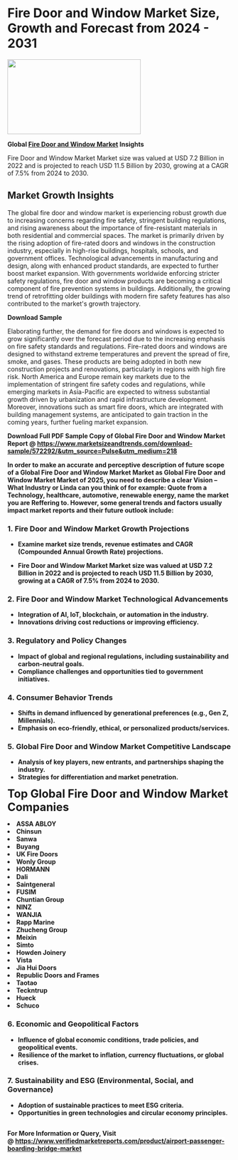 <H1>Fire Door and Window Market Size, Growth and Forecast from 2024 - 2031</H1><img class="aligncenter size-medium wp-image-584254" src="https://thirdeyenews.in/wp-content/uploads/2024/09/Global-Market-Research-300x168.jpeg" alt="" width="300" height="168" /><p><strong>Global&nbsp;<a href="https://www.marketsizeandtrends.com/download-sample/572292/&amp;utm_source=Pulse&amp;utm_medium=218">Fire Door and Window Market</a> Insights</strong></p><p>Fire Door and Window Market Market size was valued at USD 7.2 Billion in 2022 and is projected to reach USD 11.5 Billion by 2030, growing at a CAGR of 7.5% from 2024 to 2030.</p><p><h2>Market Growth Insights</h2> <p>The global fire door and window market is experiencing robust growth due to increasing concerns regarding fire safety, stringent building regulations, and rising awareness about the importance of fire-resistant materials in both residential and commercial spaces. The market is primarily driven by the rising adoption of fire-rated doors and windows in the construction industry, especially in high-rise buildings, hospitals, schools, and government offices. Technological advancements in manufacturing and design, along with enhanced product standards, are expected to further boost market expansion. With governments worldwide enforcing stricter safety regulations, fire door and window products are becoming a critical component of fire prevention systems in buildings. Additionally, the growing trend of retrofitting older buildings with modern fire safety features has also contributed to the market's growth trajectory.</p> <p><strong>Download Sample</strong></p> <p>Elaborating further, the demand for fire doors and windows is expected to grow significantly over the forecast period due to the increasing emphasis on fire safety standards and regulations. Fire-rated doors and windows are designed to withstand extreme temperatures and prevent the spread of fire, smoke, and gases. These products are being adopted in both new construction projects and renovations, particularly in regions with high fire risk. North America and Europe remain key markets due to the implementation of stringent fire safety codes and regulations, while emerging markets in Asia-Pacific are expected to witness substantial growth driven by urbanization and rapid infrastructure development. Moreover, innovations such as smart fire doors, which are integrated with building management systems, are anticipated to gain traction in the coming years, further fueling market expansion.</p> <p><strong></p><p><span class=""><strong>Download Full PDF Sample Copy of Global Fire Door and Window Market Report</strong> @ <a href="https://www.marketsizeandtrends.com/download-sample/572292/&amp;utm_source=Pulse&amp;utm_medium=218" target="_blank">https://www.marketsizeandtrends.com/download-sample/572292/&amp;utm_source=Pulse&amp;utm_medium=218</a></span></p><p>In order to make an accurate and perceptive description of future scope of a Global&nbsp;Fire Door and Window Market Market as Global&nbsp;Fire Door and Window Market Market of 2025, you need to describe a clear Vision &ndash; What Industry or Linda can you think of for example: Quote from a Technology, healthcare, automotive, renewable energy, name the market you are Reffering to. However, some general trends and factors usually impact market reports and their future outlook include:</p><h3>1.&nbsp;<strong>Fire Door and Window Market Growth Projections</strong></h3><ul><li>Examine market size trends, revenue estimates and CAGR (Compounded Annual Growth Rate) projections.</li><li><p>Fire Door and Window Market Market size was valued at USD 7.2 Billion in 2022 and is projected to reach USD 11.5 Billion by 2030, growing at a CAGR of 7.5% from 2024 to 2030.</p></li></ul><h3>2.&nbsp;<strong>Fire Door and Window Market Technological Advancements</strong></h3><ul><li>Integration of AI, IoT, blockchain, or automation in the industry.</li><li>Innovations driving cost reductions or improving efficiency.</li></ul><h3>3.&nbsp;<strong>Regulatory and Policy Changes</strong></h3><ul><li>Impact of global and regional regulations, including sustainability and carbon-neutral goals.</li><li>Compliance challenges and opportunities tied to government initiatives.</li></ul><h3>4.&nbsp;<strong>Consumer Behavior Trends</strong></h3><ul><li>Shifts in demand influenced by generational preferences (e.g., Gen Z, Millennials).</li><li>Emphasis on eco-friendly, ethical, or personalized products/services.</li></ul><h3>5.&nbsp;<strong>Global Fire Door and Window Market Competitive Landscape</strong></h3><ul><li>Analysis of key players, new entrants, and partnerships shaping the industry.</li><li>Strategies for differentiation and market penetration.</li></ul><p data-pm-slice="1 1 []"><span style="color: inherit; font-family: inherit; font-size: 25px;">Top Global Fire Door and Window Market Companies</span></p><div class="" data-test-id=""><p><li>ASSA ABLOY</li><li> Chinsun</li><li> Sanwa</li><li> Buyang</li><li> UK Fire Doors</li><li> Wonly Group</li><li> HORMANN</li><li> Dali</li><li> Saintgeneral</li><li> FUSIM</li><li> Chuntian Group</li><li> NINZ</li><li> WANJIA</li><li> Rapp Marine</li><li> Zhucheng Group</li><li> Meixin</li><li> Simto</li><li> Howden Joinery</li><li> Vista</li><li> Jia Hui Doors</li><li> Republic Doors and Frames</li><li> Taotao</li><li> Teckntrup</li><li> Hueck</li><li> Schuco</li></p></div><h3>6.&nbsp;<strong>Economic and Geopolitical Factors</strong></h3><ul><li>Influence of global economic conditions, trade policies, and geopolitical events.</li><li>Resilience of the market to inflation, currency fluctuations, or global crises.</li></ul><h3>7.&nbsp;<strong>Sustainability and ESG (Environmental, Social, and Governance)</strong></h3><ul><li>Adoption of sustainable practices to meet ESG criteria.</li><li>Opportunities in green technologies and circular economy principles.</li></ul><h2><strong style="font-size: 14px;">For More Information or Query, Visit @&nbsp;</strong><a style="background-color: #ffffff; font-size: 14px;" href="https://www.marketsizeandtrends.com/report/fire-door-and-window-market/" target="_blank">https://www.verifiedmarketreports.com/product/airport-passenger-boarding-bridge-market</a></h2>
